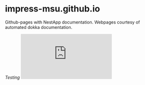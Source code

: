 # impress-msu.github.io
Github-pages with NestApp documentation. Webpages courtesy of automated dokka documentation.


_Testing_
![Diagram](http://jgraph.github.io/drawio-github/Draw-io%20Files/Nest%20Behavioral%20Diagrams%20Fall-2020.html)
